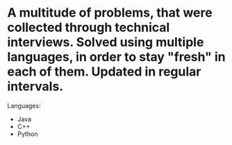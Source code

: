 # A multitude of problems, that were collected through technical interviews. Solved using multiple languages, in order to stay "fresh" in each of them. Updated in regular intervals.
Languages:
* Java
* C++
* Python
